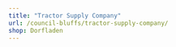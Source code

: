 ```yaml
---
title: "Tractor Supply Company"
url: /council-bluffs/tractor-supply-company/
shop: Dorfladen
---
```


